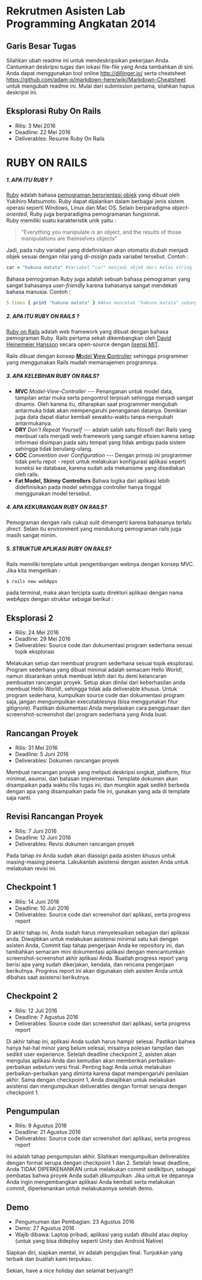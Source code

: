 # Rekrutmen Asisten Lab Programming Angkatan 2014

## Garis Besar Tugas
Silahkan ubah readme ini untuk mendeskripsikan pekerjaan Anda. Cantumkan deskripsi tugas dan lokasi file-file yang Anda tambahkan di sini. Anda dapat menggunakan tool online http://dillinger.io/ serta cheatsheet https://github.com/adam-p/markdown-here/wiki/Markdown-Cheatsheet untuk mengubah readme ini. Mulai dari submission pertama, silahkan hapus deskripsi ini.

## Eksplorasi Ruby On Rails
* Rilis: 3 Mei 2016
* Deadline: 22 Mei 2016
* Deliverables: Resume Ruby On Rails

# RUBY ON RAILS
##### 1. APA ITU RUBY ?
[Ruby](https://www.ruby-lang.org/en/) adalah bahasa [pemograman berorientasi objek](https://en.wikipedia.org/wiki/Object-oriented_programming) yang dibuat oleh Yukihiro Matsumoto. Ruby dapat dijalankan dalam berbagai jenis sistem operasi seperti Windows, Linux dan Mac OS. Selain berparadigma *object-oriented*, Ruby juga berparadigma pemogramanan fungsional.\
Ruby memiliki suatu karakteristik unik yaitu :
>"Everything you manipulate is an object, and the results of those manipulations are themselves objects"

Jadi, pada ruby variabel yang didefinisikan akan otomatis diubah menjadi objek sesuai dengan nilai yang di-*assign* pada variabel tersebut. Contoh :
```ruby
car = "hakuna matata" #Variabel "car" menjadi objek dari kelas string 
```
Bahasa pemograman Ruby juga adalah sebuah bahasa pemograman yang sangat bahasanya *user-friendly* karena bahasanya sangat mendekati bahasa manusia. Contoh :
```ruby
5.times { print "hakuna matata" } #Akan mencetak "hakuna matata" sebanyak 5 kali
```
##### 2. APA ITU RUBY ON RAILS ?
[Ruby on Rails](http://rubyonrails.org/) adalah web framework yang dibuat dengan bahasa pemograman Ruby. Rails pertama sekali dikembangkan oleh [David Heinemeier Hansson](https://en.wikipedia.org/wiki/David_Heinemeier_Hansson) secara open-source dengan [lisensi MIT](https://en.wikipedia.org/wiki/MIT_License).

Rails dibuat dengan konsep [**M**odel **V**iew **C**ontroller](https://en.wikipedia.org/wiki/Model%E2%80%93view%E2%80%93controller) sehingga programmer yang menggunakan Rails mudah memanajemen programnya.  

##### 3. APA KELEBIHAN RUBY ON RAILS?
- __MVC__ 
*Model-View-Controller* --- Penanganan untuk model data, tampilan antar muka serta pengontrol terpisah sehingga menjadi sangat dinamis. Oleh karena itu, diharapkan saat programmer mengubah antarmuka tidak akan mempengaruhi penanganan datanya. Demikian juga data dapat diatur kembali sewaktu-waktu tanpa mengubah antarmukanya.
- __DRY__
*Don't Repeat Yourself* --- adalah salah satu filosofi dari Rails yang menbuat rails menjadi web framework yang sangat efisien karena setiap informasi disimpan pada satu tempat yang tidak ambigu pada sistem sehingga tidak berulang-ulang.
- __COC__
*Convention over Configuration* --- Dengan prinsip ini programmer tidak perlu repot - repot untuk melakukan konfigurasi aplikasi seperti koneksi ke database, karena sudah ada mekanisme yang disediakan oleh rails.
- __Fat Model, Skinny Controllers__
Bahwa logika dari aplikasi lebih didefinisikan pada model sehingga controller hanya tinggal menggunakan model tersebut.

##### 4. APA KEKURANGAN RUBY ON RAILS?
Pemograman dengan rails cukup sulit dimengerti karena bahasanya terlalu *direct*. Selain itu environment yang mendukung pemograman rails juga masih sangat minim. 

##### 5. STRUKTUR APLIKASI RUBY ON RAILS?
Rails memiliki template untuk pengembangan webnya dengan konsep MVC. Jika kita mengetikan :
```ruby
$ rails new webApps 
```
pada terminal, maka akan tercipta suatu direktori aplikasi dengan nama webApps dengan struktur sebagai berikut :


## Eksplorasi 2
* Rilis: 24 Mei 2016
* Deadline: 29 Mei 2016
* Deliverables: Source code dan dokumentasi program sederhana sesuai topik eksplorasi

Melakukan setup dan membuat program sederhana sesuai topik eksplorasi. Program sederhana yang dibuat minimal adalah semacam Hello World!, namun disarankan untuk membuat lebih dari itu demi kelancaran pembuatan rancangan proyek. Setup akan dinilai dari keberhasilan anda membuat Hello World!, sehingga tidak ada deliverable khusus. Untuk program sederhana, kumpulkan source code dan dokumentasi program saja, jangan mengumpulkan executablesnya (bisa menggunakan fitur gitignore). Pastikan dokumentasi Anda menjelaskan cara penggunaan dan screenshot-screenshot dari program sederhana yang Anda buat.

## Rancangan Proyek
* Rilis: 31 Mei 2016
* Deadline: 5 Juni 2016
* Deliverables: Dokumen rancangan proyek

Membuat rancangan proyek yang meliputi deskripsi singkat, platform, fitur minimal, asumsi, dan batasan implementasi. Template dokumen akan disampaikan pada waktu rilis tugas ini, dan mungkin agak sedikit berbeda dengan apa yang disampaikan pada file ini, gunakan yang ada di template saja nanti.

## Revisi Rancangan Proyek
* Rilis: 7 Juni 2016
* Deadline: 12 Juni 2016
* Deliverables: Revisi dokumen rancangan proyek

Pada tahap ini Anda sudah akan diassign pada asisten khusus untuk masing-masing peserta. Lakukanlah asistensi dengan asisten Anda untuk melakukan revisi ini.

## Checkpoint 1
* Rilis: 14 Juni 2016
* Deadline: 10 Juli 2016
* Deliverables: Source code dan screenshot dari aplikasi, serta progress report

Di akhir tahap ini, Anda sudah harus menyelesaikan sebagian dari aplikasi anda. Diwajibkan untuk melakukan asistensi minimal satu kali dengan asisten Anda, Commit tiap tahap pengerjaan Anda ke repository ini, dan tambahkan semacam mini dokumentasi aplikasi dengan mencantumkan screenshot-screenshot akhir aplikasi Anda. Buatlah progress report yang berisi apa yang sudah dikerjakan, kendala, dan rencana pengerjaan berikutnya. Progress report ini akan digunakan oleh asisten Anda untuk dibahas saat asistensi berikutnya. 

## Checkpoint 2
* Rilis: 12 Juli 2016
* Deadline: 7 Agustus 2016
* Deliverables: Source code dan screenshot dari aplikasi, serta progress report

Di akhir tahap ini, aplikasi Anda sudah harus hampir selesai. Pastikan bahwa hanya hal-hal minor yang belum selesai, misalnya polesan tampilan dan sedikit user experience. Setelah deadline checkpoint 2, asisten akan mengulas aplikasi Anda dan kemudian akan memberikan perbaikan-perbaikan sebelum versi final. Penting bagi Anda untuk melakukan perbaikan-perbaikan yang diminta karena dapat mempengaruhi penilaian akhir. Sama dengan checkpoint 1, Anda diwajibkan untuk melakukan asistensi dan mengumpulkan deliverables dengan format serupa dengan checkpoint 1.

## Pengumpulan
* Rilis: 9 Agustus 2016
* Deadline: 21 Agustus 2016
* Deliverables: Source code dan screenshot dari aplikasi, serta progress report

Ini adalah tahap pengumpulan akhir. Silahkan mengumpulkan deliverables dengan format serupa dengan checkpoint 1 dan 2. Setelah lewat deadline, Anda TIDAK DIPERKENANKAN untuk melakukan commit sedikitpun, sebagai pembatas bahwa proyek Anda sudah dikumpulkan. Jika untuk ke depannya Anda ingin mengembangkan aplikasi Anda kembali serta melakukan commit, diperkenankan untuk melakukannya setelah demo.

## Demo
* Pengumuman dan Pembagian: 23 Agustus 2016
* Demo: 27 Agustus 2016
* Wajib dibawa: Laptop pribadi, aplikasi yang sudah dibuild atau deploy (untuk yang bisa dideploy seperti Unity dan Android Native)

Siapkan diri, siapkan mental, ini adalah pengujian final. Tunjukkan yang terbaik dan buatlah kami terpukau.

Sekian, have a nice holiday dan selamat berjuang!!!
